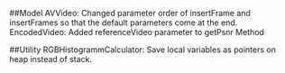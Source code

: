 ##Model
AVVideo: Changed parameter order of insertFrame and insertFrames so that the default parameters come at the end.
EncodedVideo: Added referenceVideo parameter to getPsnr Method

##Utility
RGBHistogrammCalculator: Save local variables as pointers on heap instead of stack. 

